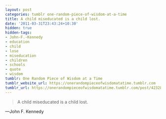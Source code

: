 ```yaml
---
layout: post
categories: tumblr one-random-piece-of-wisdom-at-a-time
title: A child miseducated is a child lost.
date: '2011-03-31T23:43:24+10:30'
hidden: true
hidden-tags:
- John-F.-Kennedy
- education
- child
- lose
- miseducation
- children
- schools
- quote
- wisdom
tumblr: One Random Piece of Wisdom at a Time
tumblr_website_url: https://onerandompieceofwisdomatatime.tumblr.com
tumblr_url: https://onerandompieceofwisdomatatime.tumblr.com/post/4232830867/a-child-miseducated-is-a-child-lost
---
```

> A child miseducated is a child lost.

—John F. Kennedy&nbsp;
